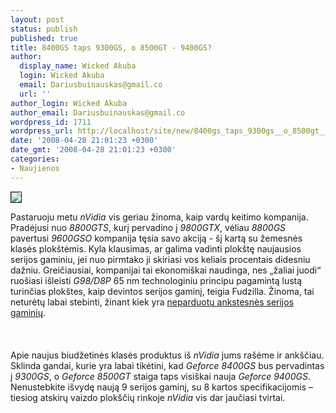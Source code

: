 ```yaml
---
layout: post
status: publish
published: true
title: 8400GS taps 9300GS, o 8500GT - 9400GS?
author:
  display_name: Wicked Akuba
  login: Wicked Akuba
  email: Dariusbuinauskas@gmail.co
  url: ''
author_login: Wicked Akuba
author_email: Dariusbuinauskas@gmail.co
wordpress_id: 1711
wordpress_url: http://localhost/site/new/8400gs_taps_9300gs__o_8500gt___9400gs_/
date: '2008-04-28 21:01:23 +0300'
date_gmt: '2008-04-28 21:01:23 +0300'
categories:
- Naujienos
---
```

<div class="imgright"><img src="http://www.technews.lt/upl/Failai/g98.jpg" border="1"></div>
<p>Pastaruoju metu <i>nVidia</i> vis geriau žinoma, kaip vardų keitimo kompanija. Pradėjusi nuo <i>8800GTS</i>, kurį pervadino į <i>9800GTX</i>, vėliau <i>8800GS</i> pavertusi <i>9600GSO</i> kompanija tęsia savo akciją - šį kartą su žemesnės klasės plokštėmis. Kyla klausimas, ar galima vadinti plokštę naujausios serijos gaminiu, jei nuo pirmtako ji skiriasi vos keliais procentais didesniu dažniu. Greičiausiai, kompanijai tai ekonomiškai naudinga, nes „žaliai juodi“ ruošiasi išleisti <i>G98/D8P</i> 65 nm technologiniu principu pagamintą lustą turinčias plokštes, kaip devintos serijos gaminį, teigia Fudzilla. Žinoma, tai neturėtų labai stebinti, žinant kiek yra <a class="ns" href="http://www.technews.lt/index.php?id=Kas&amp;Id=1354">neparduotų ankstesnės serijos gaminių</a>.<br />
<br><br />
<br>Apie naujus biudžetinės klasės produktus iš <i>nVidia</i> jums rašėme ir ankščiau. Sklinda gandai, kurie yra labai tikėtini, kad <i>Geforce 8400GS</i> bus pervadintas į <i>9300GS</i>, o <i>Geforce 8500GT</i> staiga taps visiškai nauja <i>Geforce 9400GS</i>. Nenustebkite išvydę naują 9 serijos gaminį, su 8 kartos specifikacijomis – tiesiog atskirų vaizdo plokščių rinkoje <i>nVidia</i> vis dar jaučiasi tvirtai.<br />
<br></p>
